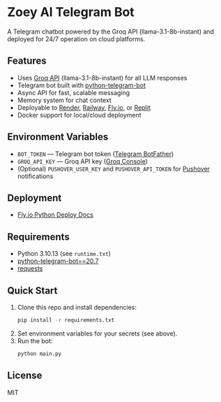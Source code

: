 # Zoey AI Telegram Bot

A Telegram chatbot powered by the Groq API (llama-3.1-8b-instant) and deployed for 24/7 operation on cloud platforms.

## Features
- Uses [Groq API](https://console.groq.com/docs) (llama-3.1-8b-instant) for all LLM responses
- Telegram bot built with [python-telegram-bot](https://docs.python-telegram-bot.org/en/v20.7/)
- Async API for fast, scalable messaging
- Memory system for chat context
- Deployable to [Render](https://render.com/), [Railway](https://railway.app/), [Fly.io](https://fly.io/), or [Replit](https://replit.com/)
- Docker support for local/cloud deployment

## Environment Variables
- `BOT_TOKEN` — Telegram bot token ([Telegram BotFather](https://core.telegram.org/bots#botfather))
- `GROQ_API_KEY` — Groq API key ([Groq Console](https://console.groq.com/))
- (Optional) `PUSHOVER_USER_KEY` and `PUSHOVER_API_TOKEN` for [Pushover](https://pushover.net/) notifications

## Deployment
- [Fly.io Python Deploy Docs](https://fly.io/docs/languages-and-frameworks/python/)

## Requirements
- Python 3.10.13 (see `runtime.txt`)
- [python-telegram-bot==20.7](https://pypi.org/project/python-telegram-bot/20.7/)
- [requests](https://pypi.org/project/requests/)

## Quick Start
1. Clone this repo and install dependencies:
   ```sh
   pip install -r requirements.txt
   ```
2. Set environment variables for your secrets (see above).
3. Run the bot:
   ```sh
   python main.py
   ```

## License
MIT